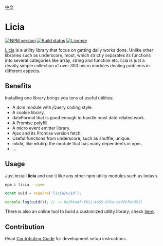 [中文](README_CN.md)

# Licia

[![NPM version][npm-image]][npm-url]
[![Build status][travis-image]][travis-url]
[![License][license-image]][npm-url]

[npm-image]: https://img.shields.io/npm/v/licia.svg
[npm-url]: https://npmjs.org/package/licia
[travis-image]: https://img.shields.io/travis/liriliri/licia.svg
[travis-url]: https://travis-ci.org/liriliri/licia
[license-image]: https://img.shields.io/npm/l/licia.svg

[Licia](https://licia.liriliri.io/) is a utility library that focus on getting daily works done. Unlike other libraries such as underscore, mout, which strictly separates its functions into several categories like array, string and function etc. licia is just a deadly simple collection of over 300 micro modules dealing problems in different aspects. 

## Benefits

Installing one library brings you tons of useful utilities: 

* A dom module with jQuery coding style. 
* A cookie library. 
* dateFormat that is good enough to handle most date related work.
* A Promise polyfill. 
* A micro event emitter library. 
* Ajax and its Promise version fetch.
* Useful functions from underscore, such as shuffle, unique. 
* mkdir, like mkdirp the module that has many dependents in npm.
* ...

## Usage

Just install **licia** and use it like any other npm utility modules such as lodash.

```bash
npm i licia --save
```

```javascript
const uuid = require('licia/uuid');

console.log(uuid()); // -> 0e3b84af-f911-4a55-b78a-cedf6f0bd815
```

There is also an online tool to build a customized utility library, check [here](https://licia.liriliri.io/builder.html).

## Contribution

Read [Contributing Guide](.github/CONTRIBUTING.md) for development setup instructions.